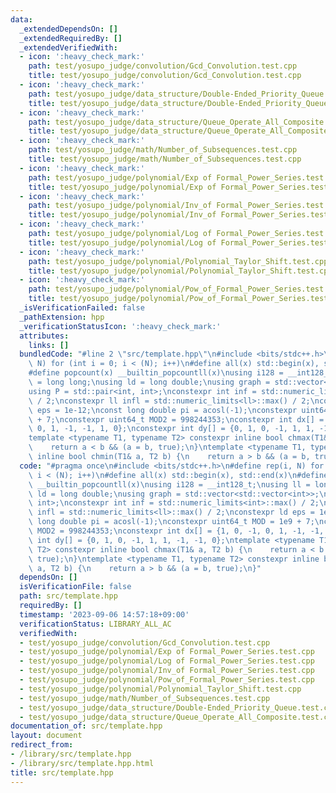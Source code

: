 ```yaml
---
data:
  _extendedDependsOn: []
  _extendedRequiredBy: []
  _extendedVerifiedWith:
  - icon: ':heavy_check_mark:'
    path: test/yosupo_judge/convolution/Gcd_Convolution.test.cpp
    title: test/yosupo_judge/convolution/Gcd_Convolution.test.cpp
  - icon: ':heavy_check_mark:'
    path: test/yosupo_judge/data_structure/Double-Ended_Priority_Queue.test.cpp
    title: test/yosupo_judge/data_structure/Double-Ended_Priority_Queue.test.cpp
  - icon: ':heavy_check_mark:'
    path: test/yosupo_judge/data_structure/Queue_Operate_All_Composite.test.cpp
    title: test/yosupo_judge/data_structure/Queue_Operate_All_Composite.test.cpp
  - icon: ':heavy_check_mark:'
    path: test/yosupo_judge/math/Number_of_Subsequences.test.cpp
    title: test/yosupo_judge/math/Number_of_Subsequences.test.cpp
  - icon: ':heavy_check_mark:'
    path: test/yosupo_judge/polynomial/Exp of Formal_Power_Series.test.cpp
    title: test/yosupo_judge/polynomial/Exp of Formal_Power_Series.test.cpp
  - icon: ':heavy_check_mark:'
    path: test/yosupo_judge/polynomial/Inv_of Formal_Power_Series.test.cpp
    title: test/yosupo_judge/polynomial/Inv_of Formal_Power_Series.test.cpp
  - icon: ':heavy_check_mark:'
    path: test/yosupo_judge/polynomial/Log of Formal_Power_Series.test.cpp
    title: test/yosupo_judge/polynomial/Log of Formal_Power_Series.test.cpp
  - icon: ':heavy_check_mark:'
    path: test/yosupo_judge/polynomial/Polynomial_Taylor_Shift.test.cpp
    title: test/yosupo_judge/polynomial/Polynomial_Taylor_Shift.test.cpp
  - icon: ':heavy_check_mark:'
    path: test/yosupo_judge/polynomial/Pow_of_Formal_Power_Series.test.cpp
    title: test/yosupo_judge/polynomial/Pow_of_Formal_Power_Series.test.cpp
  _isVerificationFailed: false
  _pathExtension: hpp
  _verificationStatusIcon: ':heavy_check_mark:'
  attributes:
    links: []
  bundledCode: "#line 2 \"src/template.hpp\"\n#include <bits/stdc++.h>\n#define rep(i,\
    \ N) for (int i = 0; i < (N); i++)\n#define all(x) std::begin(x), std::end(x)\n\
    #define popcount(x) __builtin_popcountll(x)\nusing i128 = __int128_t;\nusing ll\
    \ = long long;\nusing ld = long double;\nusing graph = std::vector<std::vector<int>>;\n\
    using P = std::pair<int, int>;\nconstexpr int inf = std::numeric_limits<int>::max()\
    \ / 2;\nconstexpr ll infl = std::numeric_limits<ll>::max() / 2;\nconstexpr ld\
    \ eps = 1e-12;\nconst long double pi = acosl(-1);\nconstexpr uint64_t MOD = 1e9\
    \ + 7;\nconstexpr uint64_t MOD2 = 998244353;\nconstexpr int dx[] = {1, 0, -1,\
    \ 0, 1, -1, -1, 1, 0};\nconstexpr int dy[] = {0, 1, 0, -1, 1, 1, -1, -1, 0};\n\
    template <typename T1, typename T2> constexpr inline bool chmax(T1& a, T2 b) {\n\
    \    return a < b && (a = b, true);\n}\ntemplate <typename T1, typename T2> constexpr\
    \ inline bool chmin(T1& a, T2 b) {\n    return a > b && (a = b, true);\n}\n"
  code: "#pragma once\n#include <bits/stdc++.h>\n#define rep(i, N) for (int i = 0;\
    \ i < (N); i++)\n#define all(x) std::begin(x), std::end(x)\n#define popcount(x)\
    \ __builtin_popcountll(x)\nusing i128 = __int128_t;\nusing ll = long long;\nusing\
    \ ld = long double;\nusing graph = std::vector<std::vector<int>>;\nusing P = std::pair<int,\
    \ int>;\nconstexpr int inf = std::numeric_limits<int>::max() / 2;\nconstexpr ll\
    \ infl = std::numeric_limits<ll>::max() / 2;\nconstexpr ld eps = 1e-12;\nconst\
    \ long double pi = acosl(-1);\nconstexpr uint64_t MOD = 1e9 + 7;\nconstexpr uint64_t\
    \ MOD2 = 998244353;\nconstexpr int dx[] = {1, 0, -1, 0, 1, -1, -1, 1, 0};\nconstexpr\
    \ int dy[] = {0, 1, 0, -1, 1, 1, -1, -1, 0};\ntemplate <typename T1, typename\
    \ T2> constexpr inline bool chmax(T1& a, T2 b) {\n    return a < b && (a = b,\
    \ true);\n}\ntemplate <typename T1, typename T2> constexpr inline bool chmin(T1&\
    \ a, T2 b) {\n    return a > b && (a = b, true);\n}"
  dependsOn: []
  isVerificationFile: false
  path: src/template.hpp
  requiredBy: []
  timestamp: '2023-09-06 14:57:18+09:00'
  verificationStatus: LIBRARY_ALL_AC
  verifiedWith:
  - test/yosupo_judge/convolution/Gcd_Convolution.test.cpp
  - test/yosupo_judge/polynomial/Exp of Formal_Power_Series.test.cpp
  - test/yosupo_judge/polynomial/Log of Formal_Power_Series.test.cpp
  - test/yosupo_judge/polynomial/Inv_of Formal_Power_Series.test.cpp
  - test/yosupo_judge/polynomial/Pow_of_Formal_Power_Series.test.cpp
  - test/yosupo_judge/polynomial/Polynomial_Taylor_Shift.test.cpp
  - test/yosupo_judge/math/Number_of_Subsequences.test.cpp
  - test/yosupo_judge/data_structure/Double-Ended_Priority_Queue.test.cpp
  - test/yosupo_judge/data_structure/Queue_Operate_All_Composite.test.cpp
documentation_of: src/template.hpp
layout: document
redirect_from:
- /library/src/template.hpp
- /library/src/template.hpp.html
title: src/template.hpp
---
```

